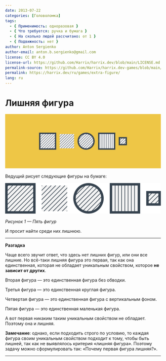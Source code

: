 ```yaml
---
date: 2013-07-22
categories: [Головоломка]
tags:
  - { Применимость: одноразовая }
  - { Что требуется: ручка и бумага }
  - { На сколько людей рассчитано: от 1 }
  - { Подвижность: нет }
author: Anton Sergienko
author-email: anton.b.sergienko@gmail.com
license: CC BY 4.0
license-url: https://github.com/Harrix/harrix.dev/blob/main/LICENSE.md
permalink-source: https://github.com/Harrix/harrix.dev-games/blob/main/extra-figure/extra-figure.md
permalink: https://harrix.dev/ru/games/extra-figure/
lang: ru
---
```


# Лишняя фигура

![Featured image](featured-image.svg)

Ведущий рисует следующие фигуры на бумаге:

![Пять фигур](img/problem.svg)

_Рисунок 1 — Пять фигур_

И просит найти среди них лишнюю.

---

**Разгадка** <!-- !details -->

Чаще всего звучит ответ, что здесь нет лишних фигур, или они все лишние. Но всё-таки лишняя фигура это первая, так как она единственная, которая не обладает уникальным свойством, которое **не зависит от других**.

Вторая фигура — это единственная фигура без обводки.

Третья фигура — это единственная круглая фигура.

Четвертая фигура — это единственная фигура с вертикальным фоном.

Пятая фигура — это единственная маленькая фигура.

А вот первая никаким таким уникальным свойством не обладает. Поэтому она и лишняя.

**Замечание**: однако, если подходить строго по условию, то каждая фигура своим уникальным свойством подходит к тому, чтобы быть лишней, так как не выявлялось критерия «лишняя фигура». Поэтому задачу можно сформулировать так: «Почему первая фигура лишняя?».

---
